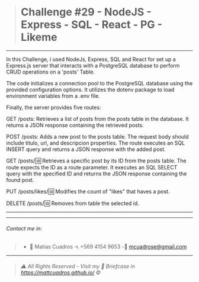 > # Challenge #29 - **NodeJS - Express - SQL - React - PG - Likeme**

---

In this Challenge, i used NodeJs, Express, SQL and React for set up a Express.js server that interacts with a PostgreSQL database to perform CRUD operations on a 'posts' Table.

The code initializes a connection pool to the PostgreSQL database using the provided configuration options. It utilizes the dotenv package to load environment variables from a .env file.

Finally, the server provides five routes:

GET /posts: Retrieves a list of posts from the posts table in the database. It returns a JSON response containing the retrieved posts.

POST /posts: Adds a new post to the posts table. The request body should include titulo, url, and descripcion properties. The route executes an SQL INSERT query and returns a JSON response with the added post.

GET /posts/:id: Retrieves a specific post by its ID from the posts table. The route expects the ID as a route parameter. It executes an SQL SELECT query with the specified ID and returns the JSON response containing the found post.

PUT /posts/likes/:id: Modifies the count of "likes" that haves a post.

DELETE /posts/:id: Removes from table the selected id.

---

---

###### Contact me in:

> - :bust_in_silhouette: Matias Cuadros
>   -:telephone_receiver: +569 4154 9653
>   -:email: <a href="mailto:mcuadrose@gmail.com" target="_blank">mcuadrose@gmail.com</a>

---

> ###### :warning: _All Rights Reserved - Visit my :briefcase: Briefcase in_ <a href="https://mattcuadros.github.io/" target="_blank">https://mattcuadros.github.io/</a> :copyright:
